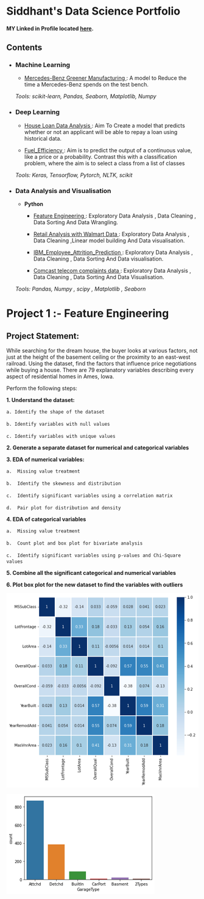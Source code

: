 # Siddhant's Data Science Portfolio

#### MY Linked in Profile located [here](https://www.linkedin.com/in/siddhant-tondare-14285822a).


## Contents

- ### Machine Learning

	- [Mercedes-Benz Greener Manufacturing
](https://github.com/Siddhant-Tondare/Sid_Portfolio/blob/main/ML_Projects/Mercedes-Benz%20Greener%20Manufacturing.ipynb): A model to Reduce the time a Mercedes-Benz spends on the test bench.

	_Tools: scikit-learn, Pandas, Seaborn, Matplotlib, Numpy_ 

- ### Deep Learning

	- [House Loan Data Analysis
](https://github.com/Siddhant-Tondare/Sid_Portfolio/blob/main/Deep%20Learning%20Projects/House%20Loan%20Data%20Analysis.ipynb): Aim To Create a model that predicts whether or not an applicant will be able to repay a loan using historical data.

	- [Fuel_Efficiency
](https://github.com/Siddhant-Tondare/Sid_Portfolio/blob/main/Deep%20Learning%20Projects/Fuel_Efficiency.ipynb): Aim is to predict the output of a continuous value, like a price or a probability. Contrast this with a classification problem, where the aim is to select a class from a list of classes

	_Tools: Keras, Tensorflow, Pytorch, NLTK, scikit_

- ### Data Analysis and Visualisation
	- __Python__
		- [Feature Engineering
](https://github.com/Siddhant-Tondare/Sid_Portfolio/blob/main/Feature%20Engineering.ipynb): Exploratory Data Analysis , Data Cleaning , Data Sorting And Data Wrangling.

		- [Retail Analysis with Walmart Data
](https://github.com/Siddhant-Tondare/Sid_Portfolio/blob/main/Micro%20Projects/Retail%20Analysis%20with%20Walmart%20Data.ipynb): Exploratory Data Analysis , Data Cleaning ,Linear model building  And Data visualisation.


		- [IBM_Employee_Attrition_Prediction
](https://github.com/Siddhant-Tondare/Sid_Portfolio/blob/main/Micro%20Projects/IBM_Employee_Attrition_Prediction.ipynb): Exploratory Data Analysis , Data Cleaning , Data Sorting And Data visualisation.

		- [Comcast telecom complaints data
](https://github.com/Siddhant-Tondare/Sid_Portfolio/blob/main/Micro%20Projects/Comcast%20telecom%20complaints%20data.ipynb): Exploratory Data Analysis , Data Cleaning , Data Sorting And Data Visualisation.

	_Tools: Pandas, Numpy , scipy , Matplotlib , Seaborn_



# Project 1  :- Feature Engineering

## **Project Statement:**

While searching for the dream house, the buyer looks at various factors, not just at the height of the basement ceiling or the proximity to an east-west railroad.
Using the dataset, find the factors that influence price negotiations while buying a house.
There are 79 explanatory variables describing every aspect of residential homes in Ames, Iowa.


Perform the following steps:

**1. Understand the dataset:**

    a. Identify the shape of the dataset
    
    b. Identify variables with null values
    
    c. Identify variables with unique values
    
**2.	Generate a separate dataset for numerical and categorical variables**

**3.	EDA of numerical variables:**

    a.	Missing value treatment
    
    b.	Identify the skewness and distribution
    
    c.	Identify significant variables using a correlation matrix
    
    d.	Pair plot for distribution and density
    
**4.	EDA of categorical variables**

    a.	Missing value treatment
    
    b.	Count plot and box plot for bivariate analysis
   
    c.	Identify significant variables using p-values and Chi-Square values
    
**5.	Combine all the significant categorical and numerical variables**

**6.	Plot box plot for the new dataset to find the variables with outliers**

   
   ![Heatmap](/images/Correlation%20Heatmap.png)
                                                    
                                                    
                                                    
                                                    
   
   
   
   ![Countplot](/images/Countplot.png)
    
   
